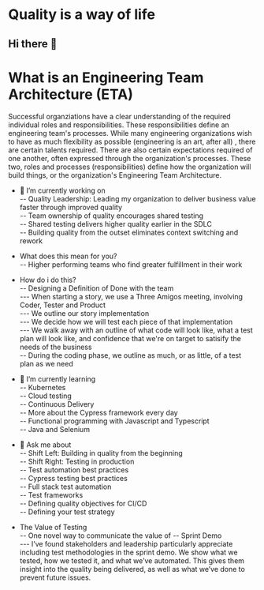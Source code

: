 # Quality is a way of life  
## Hi there 👋

# What is an Engineering Team Architecture (ETA)  
Successful organziations have a clear understanding of the required individual roles and responsibilities. These responsibilities define an engineering team's processes. While many engineering organizations wish to have as much flexibility as possible (engineering is an art, after all) , there are certain talents required. There are also certain expectations required of one another, often expressed through the organization's processes.
These two, roles and processes (responsibilities) define how the organization will build things, or the organization's Engineering Team Architecture.

- 🔭 I’m currently working on  
-- Quality Leadership: Leading my organization to deliver business value faster through improved quality  
-- Team ownership of quality encourages shared testing  
-- Shared testing delivers higher quality earlier in the SDLC  
-- Building quality from the outset eliminates context switching and rework  
- What does this mean for you?  
-- Higher performing teams who find greater fulfillment in their work
- How do i do this?  
-- Designing a Definition of Done with the team  
--- When starting a story, we use a Three Amigos meeting, involving Coder, Tester and Product  
--- We outline our story implementation  
--- We decide how we will test each piece of that implementation  
--- We walk away with an outline of what code will look like, what a test plan will look like, and confidence that we're on target to satisify the needs of the business  
-- During the coding phase, we outline as much, or as little, of a test plan as we need  

  
- 🌱 I’m currently learning  
-- Kubernetes  
-- Cloud testing  
-- Continuous Delivery  
-- More about the Cypress framework every day  
-- Functional programming with Javascript and Typescript  
-- Java and Selenium  
- 💬 Ask me about  
-- Shift Left: Building in quality from the beginning  
-- Shift Right: Testing in production  
-- Test automation best practices  
-- Cypress testing best practices  
-- Full stack test automation  
-- Test frameworks  
-- Defining quality objectives for CI/CD  
-- Defining your test strategy  


- The Value of Testing  
-- One novel way to communicate the value of 
-- Sprint Demo  
--- I’ve found stakeholders and leadership particularly appreciate including test methodologies in the sprint demo. We show what we tested, how we tested it, and what we’ve automated. This gives them insight into the quality being delivered, as well as what we’ve done to prevent future issues.  
<!-- Some objectives I might set, if i join your team:  
- 45 Days  
-- Searching for two Senior QA Engineer candidates  
Review current quality processes and identify opportunities/gaps
Join current code review process
Partner with engineering to create DoD (Definition of Done) which meets Quality objectives

90 Days
Fill the two open QA Engineer positions, objectives for onboarding defined
Partner with Engineering to ensure RACI for the organization includes Quality Engineers
Partner with DevOps to define CI/CD process
   - Clearly defined test environments (orcontainers) with Quality objectives for each
   - Define goals for time from code completion to production


360 Days
Partner with DevOps and Engineering to Implement CI/CD 

**JimHinson/JimHinson** is a ✨ _special_ ✨ repository because its `README.md` (this file) appears on your GitHub profile.

Here are some ideas to get you started:

- 🤔 I’m looking for help with ...
- 📫 How to reach me: ...
- 😄 Pronouns: ...
- ⚡ Fun fact: ...
-->
